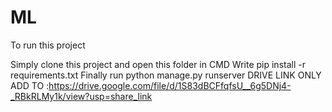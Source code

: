 # ML
To run this project

Simply clone this project and open this folder in CMD
Write pip install -r requirements.txt
Finally run python manage.py runserver
DRIVE LINK ONLY ADD TO :https://drive.google.com/file/d/1S83dBCFfqfsU__6g5DNj4-_RBkRLMy1k/view?usp=share_link
